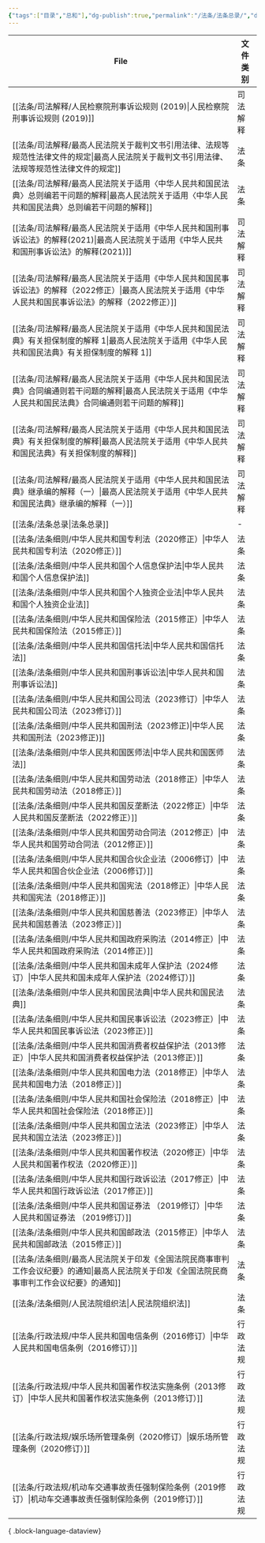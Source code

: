 ```yaml
---
{"tags":["目录","总和"],"dg-publish":true,"permalink":"/法条/法条总录/","dgPassFrontmatter":true}
---
```


| File                                                                                    | 文件类别 |
| --------------------------------------------------------------------------------------- | ---- |
| [[法条/司法解释/人民检察院刑事诉讼规则 (2019)\|人民检察院刑事诉讼规则 (2019)]]                                   | 司法解释 |
| [[法条/司法解释/最高人民法院关于裁判文书引用法律、法规等规范性法律文件的规定\|最高人民法院关于裁判文书引用法律、法规等规范性法律文件的规定]]           | 法条   |
| [[法条/司法解释/最高人民法院关于适用〈中华人民共和国民法典〉总则编若干问题的解释\|最高人民法院关于适用〈中华人民共和国民法典〉总则编若干问题的解释]]       | 法条   |
| [[法条/司法解释/最高人民法院关于适用《中华人民共和国刑事诉讼法》的解释(2021)\|最高人民法院关于适用《中华人民共和国刑事诉讼法》的解释(2021)]]     | 司法解释 |
| [[法条/司法解释/最高人民法院关于适用《中华人民共和国民事诉讼法》的解释（2022修正）\|最高人民法院关于适用《中华人民共和国民事诉讼法》的解释（2022修正）]] | 司法解释 |
| [[法条/司法解释/最高人民法院关于适用《中华人民共和国民法典》有关担保制度的解释 1\|最高人民法院关于适用《中华人民共和国民法典》有关担保制度的解释 1]]     | 司法解释 |
| [[法条/司法解释/最高人民法院关于适用《中华人民共和国民法典》合同编通则若干问题的解释\|最高人民法院关于适用《中华人民共和国民法典》合同编通则若干问题的解释]]   | 司法解释 |
| [[法条/司法解释/最高人民法院关于适用《中华人民共和国民法典》有关担保制度的解释\|最高人民法院关于适用《中华人民共和国民法典》有关担保制度的解释]]         | 司法解释 |
| [[法条/司法解释/最高人民法院关于适用《中华人民共和国民法典》继承编的解释（一）\|最高人民法院关于适用《中华人民共和国民法典》继承编的解释（一）]]         | 司法解释 |
| [[法条/法条总录\|法条总录]]                                                                    | \-   |
| [[法条/法条细则/中华人民共和国专利法（2020修正）\|中华人民共和国专利法（2020修正）]]                                   | 法条   |
| [[法条/法条细则/中华人民共和国个人信息保护法\|中华人民共和国个人信息保护法]]                                           | 法条   |
| [[法条/法条细则/中华人民共和国个人独资企业法\|中华人民共和国个人独资企业法]]                                           | 法条   |
| [[法条/法条细则/中华人民共和国保险法（2015修正）\|中华人民共和国保险法（2015修正）]]                                   | 法条   |
| [[法条/法条细则/中华人民共和国信托法\|中华人民共和国信托法]]                                                   | 法条   |
| [[法条/法条细则/中华人民共和国刑事诉讼法\|中华人民共和国刑事诉讼法]]                                               | 法条   |
| [[法条/法条细则/中华人民共和国公司法（2023修订）\|中华人民共和国公司法（2023修订）]]                                   | 法条   |
| [[法条/法条细则/中华人民共和国刑法（2023修正)\|中华人民共和国刑法（2023修正)]]                                     | 法条   |
| [[法条/法条细则/中华人民共和国医师法\|中华人民共和国医师法]]                                                   | 法条   |
| [[法条/法条细则/中华人民共和国劳动法（2018修正）\|中华人民共和国劳动法（2018修正）]]                                   | 法条   |
| [[法条/法条细则/中华人民共和国反垄断法（2022修正）\|中华人民共和国反垄断法（2022修正）]]                                 | 法条   |
| [[法条/法条细则/中华人民共和国劳动合同法（2012修正）\|中华人民共和国劳动合同法（2012修正）]]                               | 法条   |
| [[法条/法条细则/中华人民共和国合伙企业法（2006修订）\|中华人民共和国合伙企业法（2006修订）]]                               | 法条   |
| [[法条/法条细则/中华人民共和国宪法（2018修正）\|中华人民共和国宪法（2018修正）]]                                     | 法条   |
| [[法条/法条细则/中华人民共和国慈善法（2023修正）\|中华人民共和国慈善法（2023修正）]]                                   | 法条   |
| [[法条/法条细则/中华人民共和国政府采购法（2014修正）\|中华人民共和国政府采购法（2014修正）]]                               | 法条   |
| [[法条/法条细则/中华人民共和国未成年人保护法（2024修订）\|中华人民共和国未成年人保护法（2024修订）]]                           | 法条   |
| [[法条/法条细则/中华人民共和国民法典\|中华人民共和国民法典]]                                                   | 法条   |
| [[法条/法条细则/中华人民共和国民事诉讼法（2023修正）\|中华人民共和国民事诉讼法（2023修正）]]                               | 法条   |
| [[法条/法条细则/中华人民共和国消费者权益保护法（2013修正）\|中华人民共和国消费者权益保护法（2013修正）]]                         | 法条   |
| [[法条/法条细则/中华人民共和国电力法（2018修正）\|中华人民共和国电力法（2018修正）]]                                   | 法条   |
| [[法条/法条细则/中华人民共和国社会保险法（2018修正）\|中华人民共和国社会保险法（2018修正）]]                               | 法条   |
| [[法条/法条细则/中华人民共和国立法法（2023修正）\|中华人民共和国立法法（2023修正）]]                                   | 法条   |
| [[法条/法条细则/中华人民共和国著作权法（2020修正）\|中华人民共和国著作权法（2020修正）]]                                 | 法条   |
| [[法条/法条细则/中华人民共和国行政诉讼法（2017修正）\|中华人民共和国行政诉讼法（2017修正）]]                               | 法条   |
| [[法条/法条细则/中华人民共和国证券法 （2019修订）\|中华人民共和国证券法 （2019修订）]]                                 | 法条   |
| [[法条/法条细则/中华人民共和国邮政法（2015修正）\|中华人民共和国邮政法（2015修正）]]                                   | 法条   |
| [[法条/法条细则/最高人民法院关于印发《全国法院民商事审判工作会议纪要》的通知\|最高人民法院关于印发《全国法院民商事审判工作会议纪要》的通知]]           | 法条   |
| [[法条/法条细则/人民法院组织法\|人民法院组织法]]                                                         | 法条   |
| [[法条/行政法规/中华人民共和国电信条例（2016修订）\|中华人民共和国电信条例（2016修订）]]                                 | 行政法规 |
| [[法条/行政法规/中华人民共和国著作权法实施条例（2013修订）\|中华人民共和国著作权法实施条例（2013修订）]]                         | 行政法规 |
| [[法条/行政法规/娱乐场所管理条例（2020修订）\|娱乐场所管理条例（2020修订）]]                                       | 行政法规 |
| [[法条/行政法规/机动车交通事故责任强制保险条例（2019修订）\|机动车交通事故责任强制保险条例（2019修订）]]                         | 行政法规 |

{ .block-language-dataview}

